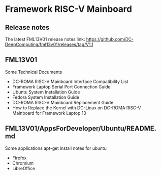 # Framework RISC-V Mainboard 

## Release notes
The latest FML13V01 release notes link:
https://github.com/DC-DeepComputing/fml13v01/releases/tag/V1.1

## FML13V01
Some Technical Documents 
- DC-ROMA RISC-V Mainboard Interface Compatibility List
- Framework Laptop Serial Port Connection Guide
- Ubuntu System Installation Guide
- Fedora System Installation Guide
- DC-ROMA RISC-V Mainboard Replacement Guide
- How to Replace the Kernel with DC-Linux on DC-ROMA RISC-V Mainboard for Framework Laptop 13

## FML13V01/AppsForDeveloper/Ubuntu/README.md
Some applications apt-get install notes for ubuntu
- Firefox
- Chromium
- LibreOffice
